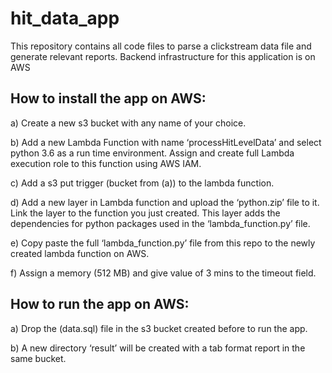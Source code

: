 # hit_data_app

This repository contains all code files to parse a clickstream data file and generate relevant reports. Backend infrastructure for this application is on AWS


## How to install the app on AWS:

a)	Create a new s3 bucket with any name of your choice.

b)	Add a new Lambda Function with name ‘processHitLevelData’ and select python 3.6 as a run time environment. Assign and create full Lambda execution role to this function using AWS IAM.

c)	Add a s3 put trigger (bucket from (a)) to the lambda function.

d)	Add a new layer in Lambda function and upload the ‘python.zip’ file to it. Link the layer to the function you just created. This layer adds the dependencies for python packages used in the ‘lambda_function.py’ file.

e)	Copy paste the full ‘lambda_function.py’ file from this repo to the newly created lambda function on AWS.

f)	Assign a memory (512 MB) and give value of 3 mins to the timeout field.

 
## How to run the app on AWS:
a)	Drop the (data.sql) file in the s3 bucket created before to run the app.

b)	A new directory ‘result’ will be created with a tab format report in the same bucket.
